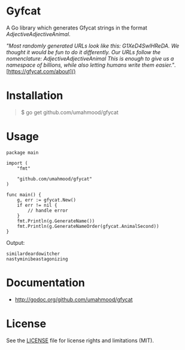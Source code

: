 # Gyfcat

A Go library which generates Gfycat strings in the format *AdjectiveAdjectiveAnimal*.

*"Most randomly generated URLs look like this: G1XeD4SwlHReDA. We thought it would be fun to do it differently. Our URLs follow the nomenclature: AdjectiveAdjectiveAnimal This is enough to give us a namespace of billions, while also letting humans write them easier."*. [https://gfycat.com/about]()

# Installation

> $ go get github.com/umahmood/gfycat

# Usage

```
package main

import (
    "fmt"
    
    "github.com/umahmood/gfycat"
)

func main() {
    g, err := gfycat.New()
    if err != nil {
        // handle error
    }
    fmt.Println(g.GenerateName())
    fmt.Println(g.GenerateNameOrder(gfycat.AnimalSecond))
}
```
Output:
```
similardeardowitcher
nastyminibeastagonizing
```

# Documentation

- http://godoc.org/github.com/umahmood/gfycat

# License

See the [LICENSE](LICENSE.md) file for license rights and limitations (MIT).

